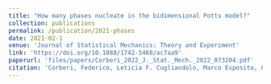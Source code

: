 ```yaml
---
title: "How many phases nucleate in the bidimensional Potts model?"
collection: publications
permalink: /publication/2021-phases
date: 2021-02-1
venue: 'Journal of Statistical Mechanics: Theory and Experiment'
link: 'https://doi.org/10.1088/1742-5468/ac7aa9'
paperurl: 'files/papers/Corberi_2022_J._Stat._Mech._2022_073204.pdf'
citation: 'Corberi, Federico, Leticia F. Cugliandolo, Marco Esposito, Onofrio Mazzarisi, and Marco Picco. &quot;How many phases nucleate in the bidimensional Potts model?.&quot; <i>Journal of Statistical Mechanics: Theory and Experiment</i> 2022, no. 7 (2022): 073204.'
---
```

